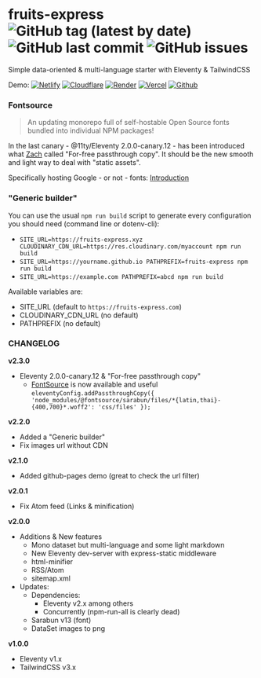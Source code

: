 # fruits-express  ![GitHub tag (latest by date)](https://img.shields.io/github/v/tag/tigersway/fruits-express?style=flat-square) ![GitHub last commit](https://img.shields.io/github/last-commit/tigersway/fruits-express?style=flat-square) ![GitHub issues](https://img.shields.io/github/issues/tigersway/fruits-express?style=flat-square)

Simple data-oriented & multi-language starter with Eleventy & TailwindCSS

Demo:
[![Netlify](https://img.shields.io/badge/Netlify--none?style=social&logo=netlify)](https://fruits-express.netlify.app)
[![Cloudflare](https://img.shields.io/badge/Cloudflare_pages--none?style=social&logo=cloudflare)](https://fruits-express.pages.dev)
[![Render](https://img.shields.io/badge/render--none?style=social&logo=eleventy&logoColor=46e3b7)](https://fruits-express.onrender.com)
[![Vercel](https://img.shields.io/badge/vercel--none?style=social&logo=vercel)](https://fruits-express.vercel.app)
[![Github](https://img.shields.io/badge/Github_pages--none?style=social&logo=github)](https://tigersway.github.io/fruits-express/)

### Fontsource

> An updating monorepo full of self-hostable Open Source fonts bundled into individual NPM packages!

In the last canary - @11ty/Eleventy 2.0.0-canary.12 - has been introduced what [Zach](https://github.com/zachleat) called "For-free passthrough copy". It should be the new smooth and light way to deal with "static assets".

Specifically hosting Google - or not - fonts: [Introduction](https://fontsource.org/docs/introduction)

### "Generic builder"

You can use the usual `npm run build` script to generate every configuration you should need (command line or dotenv-cli):

- `SITE_URL=https://fruits-express.xyz CLOUDINARY_CDN_URL=https://res.cloudinary.com/myaccount npm run build`
- `SITE_URL=https://yourname.github.io PATHPREFIX=fruits-express npm run build`
- `SITE_URL=https://example.com PATHPREFIX=abcd npm run build`

Available variables are:

- SITE_URL (default to `https://fruits-express.com`)
- CLOUDINARY_CDN_URL (no default)
- PATHPREFIX (no default)

### CHANGELOG

**v2.3.0**

- Eleventy 2.0.0-canary.12 & "For-free passthrough copy"
  - [FontSource](https://fontsource.org/) is now available and useful  
  `eleventyConfig.addPassthroughCopy({ 'node_modules/@fontsource/sarabun/files/*{latin,thai}-{400,700}*.woff2': 'css/files' });`

**v2.2.0**

- Added a "Generic builder"
- Fix images url without CDN

**v2.1.0**

- Added github-pages demo (great to check the url filter)

**v2.0.1**

- Fix Atom feed (Links & minification)

**v2.0.0**

- Additions & New features
  - Mono dataset but multi-language and some light markdown
  - New Eleventy dev-server with express-static middleware
  - html-minifier
  - RSS/Atom
  - sitemap.xml
- Updates:
  - Dependencies:
    - Eleventy v2.x among others
    - Concurrently (npm-run-all is clearly dead)
  - Sarabun v13 (font)
  - DataSet images to png

**v1.0.0**

- Eleventy v1.x
- TailwindCSS v3.x
